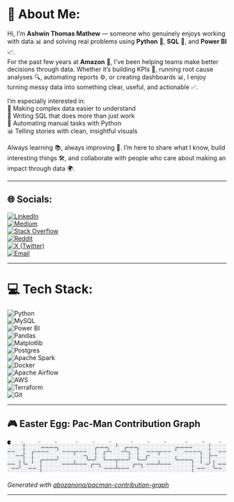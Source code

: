 # 💫 About Me:
Hi, I’m **Ashwin Thomas Mathew** — someone who genuinely enjoys working with data 📊 and solving real problems using **Python** 🐍, **SQL** 🧮, and **Power BI** 📈.<br>
For the past few years at **Amazon** 🏢, I’ve been helping teams make better decisions through data. Whether it’s building KPIs 🎯, running root cause analyses 🔍, automating reports ⚙️, or creating dashboards 📊, I enjoy turning messy data into something clear, useful, and actionable ✅.<br>

I’m especially interested in:<br>
🧠 Making complex data easier to understand<br>
🧾 Writing SQL that does more than just work<br>
🤖 Automating manual tasks with Python<br>
📊 Telling stories with clean, insightful visuals<br>

Always learning 📚, always improving 🔧. I’m here to share what I know, build interesting things 🛠️, and collaborate with people who care about making an impact through data 🌍.

---

## 🌐 Socials:
[![LinkedIn](https://img.shields.io/badge/LinkedIn-%230077B5.svg?logo=linkedin&logoColor=white)](https://www.linkedin.com/in/ashwinthomasm/)  
[![Medium](https://img.shields.io/badge/Medium-12100E?logo=medium&logoColor=white)](https://medium.com/@ashwinthomasmathew99)  
[![Stack Overflow](https://img.shields.io/badge/-StackOverflow-FE7A16?logo=stack-overflow&logoColor=white)](https://stackoverflow.com/users/30773642)  
[![Reddit](https://img.shields.io/badge/Reddit-%23FF4500.svg?logo=reddit&logoColor=white)](https://www.reddit.com/user/Emergency-Future2151/)  
[![X (Twitter)](https://img.shields.io/badge/X-black.svg?logo=X&logoColor=white)](https://x.com/Anonymousguy4u)  
[![Email](https://img.shields.io/badge/Email-D14836?logo=gmail&logoColor=white)](mailto:ashwinthomasmathew99@gmail.com)

---

# 💻 Tech Stack:
![Python](https://img.shields.io/badge/python-3670A0?style=for-the-badge&logo=python&logoColor=ffdd54)  
![MySQL](https://img.shields.io/badge/mysql-4479A1.svg?style=for-the-badge&logo=mysql&logoColor=white)  
![Power BI](https://img.shields.io/badge/power_bi-F2C811?style=for-the-badge&logo=powerbi&logoColor=black)  
![Pandas](https://img.shields.io/badge/pandas-%23150458.svg?style=for-the-badge&logo=pandas&logoColor=white)  
![Matplotlib](https://img.shields.io/badge/Matplotlib-%23ffffff.svg?style=for-the-badge&logo=Matplotlib&logoColor=black)  
![Postgres](https://img.shields.io/badge/postgres-%23316192.svg?style=for-the-badge&logo=postgresql&logoColor=white)  
![Apache Spark](https://img.shields.io/badge/Apache%20Spark-FDEE21?style=for-the-badge&logo=apachespark&logoColor=black)  
![Docker](https://img.shields.io/badge/docker-%230db7ed.svg?style=for-the-badge&logo=docker&logoColor=white)  
![Apache Airflow](https://img.shields.io/badge/Apache%20Airflow-017CEE?style=for-the-badge&logo=Apache%20Airflow&logoColor=white)  
![AWS](https://img.shields.io/badge/AWS-%23FF9900.svg?style=for-the-badge&logo=amazon-aws&logoColor=white)  
![Terraform](https://img.shields.io/badge/terraform-%235835CC.svg?style=for-the-badge&logo=terraform&logoColor=white)  
![Git](https://img.shields.io/badge/git-%23F05033.svg?style=for-the-badge&logo=git&logoColor=white)

---

## 🎮 Easter Egg: Pac‑Man Contribution Graph

<picture>
  <source media="(prefers-color-scheme: dark)" srcset="https://raw.githubusercontent.com/ashwinthomasmathew/ashwinthomasmathew/output/pacman-contribution-graph-dark.svg">
  <source media="(prefers-color-scheme: light)" srcset="https://raw.githubusercontent.com/ashwinthomasmathew/ashwinthomasmathew/output/pacman-contribution-graph.svg">
  <img alt="Pac‑Man contribution graph" src="https://raw.githubusercontent.com/ashwinthomasmathew/ashwinthomasmathew/output/pacman-contribution-graph.svg">
</picture>

_Generated with [abozanona/pacman-contribution-graph](https://github.com/abozanona/pacman-contribution-graph)_

---

<!--
# 📊 GitHub Stats:
![](https://github-readme-stats.vercel.app/api?username=ashwinthomasmathew&theme=dark&hide_border=false&include_all_commits=false&count_private=false)<br/>
![](https://nirzak-streak-stats.vercel.app/?user=ashwinthomasmathew&theme=dark&hide_border=false)<br/>
![](https://github-readme-stats.vercel.app/api/top-langs/?username=ashwinthomasmathew&theme=dark&hide_border=false&include_all_commits=false&count_private=false&layout=compact)
-->
